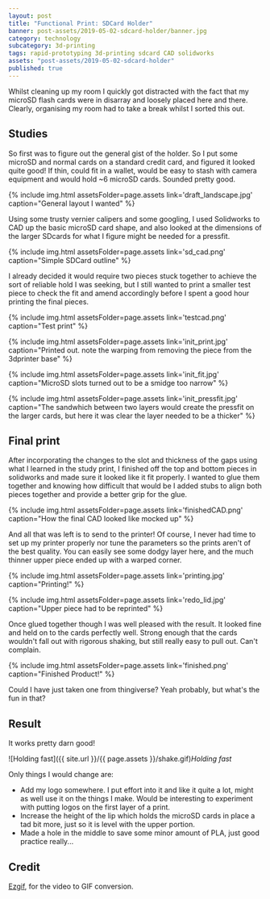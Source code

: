```yaml
---
layout: post
title: "Functional Print: SDCard Holder"
banner: post-assets/2019-05-02-sdcard-holder/banner.jpg
category: technology
subcategory: 3d-printing
tags: rapid-prototyping 3d-printing sdcard CAD solidworks
assets: "post-assets/2019-05-02-sdcard-holder"
published: true
---
```


Whilst cleaning up my room I quickly got distracted with the fact that my microSD flash cards were in disarray and loosely placed here and there. Clearly, organising my room had to take a break whilst I sorted this out.

## Studies
So first was to figure out the general gist of the holder. So I put some microSD and normal cards on a standard credit card, and figured it looked quite good! If thin, could fit in a wallet, would be easy to stash with camera equipment and would hold ~6 microSD cards. Sounded pretty good.

{% include img.html assetsFolder=page.assets link='draft_landscape.jpg' caption="General layout I wanted" %}

Using some trusty vernier calipers and some googling, I used Solidworks to CAD up the basic microSD card shape, and also looked at the dimensions of the larger SDcards for what I figure might be needed for a pressfit.


{% include img.html assetsFolder=page.assets link='sd_cad.png' caption="Simple SDCard outline" %}

I already decided it would require two pieces stuck together to achieve the sort of reliable hold I was seeking, but I still wanted to print a smaller test piece to check the fit and amend accordingly before I spent a good hour printing the final pieces.


{% include img.html assetsFolder=page.assets link='testcad.png' caption="Test print" %}


{% include img.html assetsFolder=page.assets link='init_print.jpg' caption="Printed out. note the warping from removing the piece from the 3dprinter base" %}


{% include img.html assetsFolder=page.assets link='init_fit.jpg' caption="MicroSD slots turned out to be a smidge too narrow" %}


{% include img.html assetsFolder=page.assets link='init_pressfit.jpg' caption="The sandwhich between two layers would create the pressfit on the larger cards, but here it was clear the layer needed to be a thicker" %}

## Final print

After incorporating the changes to the slot and thickness of the gaps using what I learned in the study print, I finished off the top and bottom pieces in solidworks and made sure it looked like it fit properly. I wanted to glue them together and knowing how difficult that would be I added stubs to align both pieces together and provide a better grip for the glue.


{% include img.html assetsFolder=page.assets link='finishedCAD.png' caption="How the final CAD looked like mocked up" %}

And all that was left is to send to the printer! Of course, I never had time to set up my printer properly nor tune the parameters so the prints aren't of the best quality. You can easily see some dodgy layer here, and the much thinner upper piece ended up with a warped corner.


{% include img.html assetsFolder=page.assets link='printing.jpg' caption="Printing!" %}

{% include img.html assetsFolder=page.assets link='redo_lid.jpg' caption="Upper piece had to be reprinted" %}

Once glued together though I was well pleased with the result. It looked fine and held on to the cards perfectly well. Strong enough that the cards wouldn't fall out with rigorous shaking, but still really easy to pull out. Can't complain.



{% include img.html assetsFolder=page.assets link='finished.png' caption="Finished Product!" %}

Could I have just taken one from thingiverse? Yeah probably, but what's the fun in that?

## Result
It works pretty darn good!

![Holding fast]({{ site.url }}/{{ page.assets }}/shake.gif)*Holding fast*


Only things I would change are:
 - Add my logo somewhere. I put effort into it and like it quite a lot, might as well use it on the things I make. Would be interesting to experiment with putting logos on the first layer of a print.
 - Increase the height of the lip which holds the microSD cards in place a tad bit more, just so it is level with the upper portion.
 - Made a hole in the middle to save some minor amount of PLA, just good practice really...

## Credit

[Ezgif](https://ezgif.com), for the video to GIF conversion.

